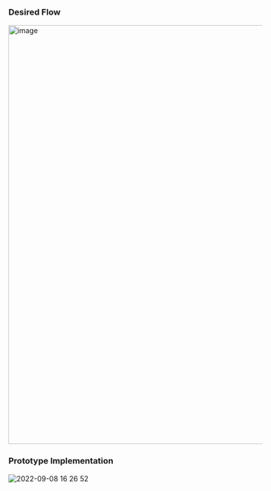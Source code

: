 ###  Desired Flow

<img width="830" alt="image" src="https://user-images.githubusercontent.com/23151962/189243351-0ab5f226-54d7-4aa6-92c1-2366792e8330.png">

### Prototype Implementation

![2022-09-08 16 26 52](https://user-images.githubusercontent.com/23151962/189243126-01fe14a5-4a40-407d-aa50-b29601240cfe.gif)
